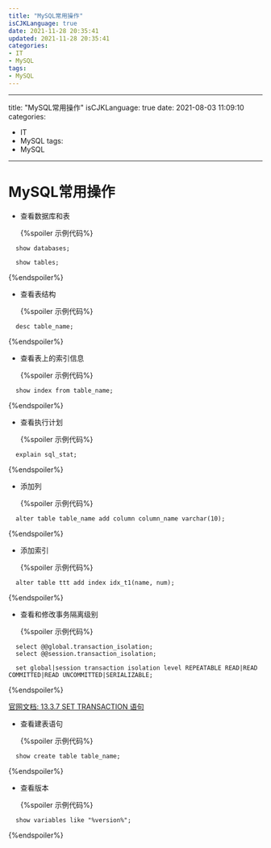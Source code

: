 ```yaml
---
title: "MySQL常用操作"
isCJKLanguage: true
date: 2021-11-28 20:35:41
updated: 2021-11-28 20:35:41
categories: 
- IT
- MySQL
tags: 
- MySQL
---
```


---
title: "MySQL常用操作"
isCJKLanguage: true
date: 2021-08-03 11:09:10
categories: 
- IT
- MySQL
tags: 
- MySQL
---

# MySQL常用操作



* 查看数据库和表

  {%spoiler 示例代码%}
```mysql
  show databases;
  
  show tables;
  ```
{%endspoiler%}

  

* 查看表结构

  {%spoiler 示例代码%}
```mysql
  desc table_name;
  ```
{%endspoiler%}

  

* 查看表上的索引信息

  {%spoiler 示例代码%}
```mysql
  show index from table_name;
  ```
{%endspoiler%}

  

* 查看执行计划

  {%spoiler 示例代码%}
```mysql
  explain sql_stat;
  ```
{%endspoiler%}

  

* 添加列

  {%spoiler 示例代码%}
```mysql
  alter table table_name add column column_name varchar(10);
  ```
{%endspoiler%}

* 添加索引

  {%spoiler 示例代码%}
```mysql
  alter table ttt add index idx_t1(name, num);
  ```
{%endspoiler%}

* 查看和修改事务隔离级别

  {%spoiler 示例代码%}
```mysql
  select @@global.transaction_isolation;
  select @@session.transaction_isolation;
  
  set global|session transaction isolation level REPEATABLE READ|READ COMMITTED|READ UNCOMMITTED|SERIALIZABLE;
  ```
{%endspoiler%}
  
  [官网文档: 13.3.7 SET TRANSACTION 语句](https://dev.mysql.com/doc/refman/8.0/en/set-transaction.html)

* 查看建表语句

  {%spoiler 示例代码%}
```mysql
  show create table table_name;
  ```
{%endspoiler%}

* 查看版本

  {%spoiler 示例代码%}
```mysql
  show variables like "%version%";
  ```
{%endspoiler%}